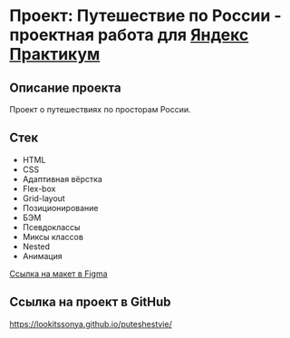 # Проект: Путешествие по России - проектная работа для [Яндекс Практикум](https://practicum.yandex.ru/)

## Описание проекта
Проект о путешествиях по просторам России. 

## Стек
* HTML
* CSS
* Адаптивная вёрстка
* Flex-box
* Grid-layout
* Позиционирование
* БЭМ
* Псевдоклассы
* Миксы классов
* Nested 
* Анимация

[Ссылка на макет в Figma](https://www.figma.com/file/5S2WSbEFL6awjVWJ0NWL8Q/Sprint-3_-Russia-_-desktop-%2B-mobile?node-id=28503%3A0)

## Ссылка на проект в GitHub
https://lookitssonya.github.io/puteshestvie/
